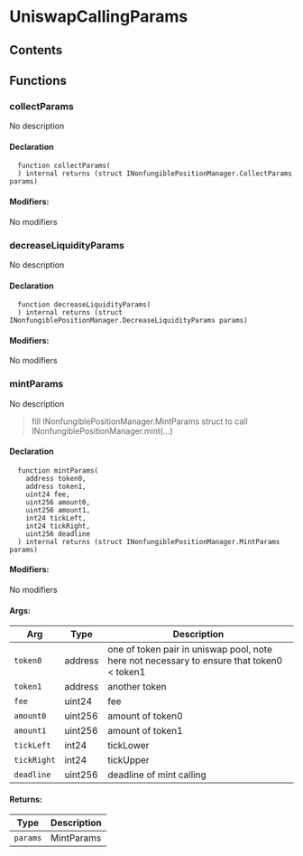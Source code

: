 # UniswapCallingParams





## Contents
<!-- START doctoc -->
<!-- END doctoc -->




## Functions

### collectParams
No description


#### Declaration
```solidity
  function collectParams(
  ) internal returns (struct INonfungiblePositionManager.CollectParams params)
```

#### Modifiers:
No modifiers



### decreaseLiquidityParams
No description


#### Declaration
```solidity
  function decreaseLiquidityParams(
  ) internal returns (struct INonfungiblePositionManager.DecreaseLiquidityParams params)
```

#### Modifiers:
No modifiers



### mintParams
No description
> fill INonfungiblePositionManager.MintParams struct to call INonfungiblePositionManager.mint(...)


#### Declaration
```solidity
  function mintParams(
    address token0,
    address token1,
    uint24 fee,
    uint256 amount0,
    uint256 amount1,
    int24 tickLeft,
    int24 tickRight,
    uint256 deadline
  ) internal returns (struct INonfungiblePositionManager.MintParams params)
```

#### Modifiers:
No modifiers

#### Args:
| Arg | Type | Description |
| --- | --- | --- |
|`token0` | address | one of token pair in uniswap pool, note here not necessary to ensure that token0 < token1
|`token1` | address | another token
|`fee` | uint24 | fee
|`amount0` | uint256 | amount of token0
|`amount1` | uint256 | amount of token1
|`tickLeft` | int24 | tickLower
|`tickRight` | int24 | tickUpper
|`deadline` | uint256 | deadline of mint calling

#### Returns:
| Type | Description |
| --- | --- |
|`params` | MintParams


